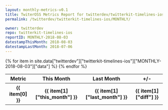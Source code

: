 ```yaml
---
layout: monthly-metrics-v0.1
title: TwiterOSS Metrics Report for twitterdev/twitterkit-timelines-ios | MONTHLY-2018-08-03 | 2018-08-03
permalink: /twitterdev/twitterkit-timelines-ios/MONTHLY/

owner: twitterdev
repo: twitterkit-timelines-ios
reportID: MONTHLY-2018-08-03
datestampThisMonth: 2018-08-03
datestampLastMonth: 2018-07-06
---
```


<table style="width: 100%">
    <tr>
        <th>Metric</th>
        <th>This Month</th>
        <th>Last Month</th>
        <th>+/-</th>
    </tr>
    {% for item in site.data["twitterdev"]["twitterkit-timelines-ios"]["MONTHLY-2018-08-03"]["data"] %}
    <tr>
        <th>{{ item[0] }}</th>
        <th>{{ item[1]["this_month"] }}</th>
        <th>{{ item[1]["last_month"] }}</th>
        <th>{{ item[1]["diff"] }}</th>
    </tr>
    {% endfor %}
</table>

